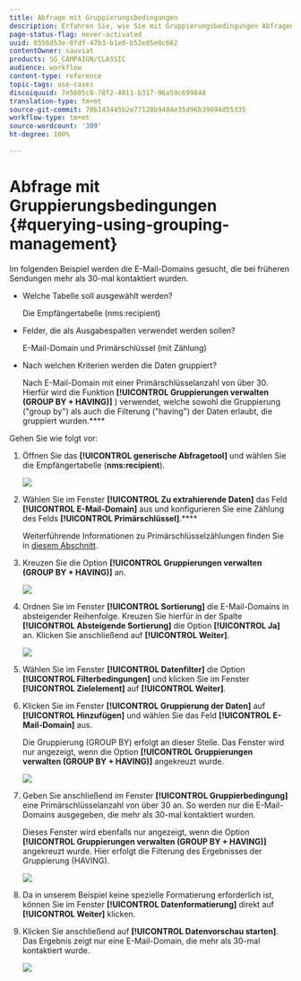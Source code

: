 ```yaml
---
title: Abfrage mit Gruppierungsbedingungen
description: Erfahren Sie, wie Sie mit Gruppierungsbedingungen Abfragen durchführen können
page-status-flag: never-activated
uuid: 0556d53e-0fdf-47b3-b1e0-b52e85e0c662
contentOwner: sauviat
products: SG_CAMPAIGN/CLASSIC
audience: workflow
content-type: reference
topic-tags: use-cases
discoiquuid: 7e5605c8-78f2-4011-b317-96a59c699848
translation-type: tm+mt
source-git-commit: 70b143445b2e77128b9404e35d96b39694d55335
workflow-type: tm+mt
source-wordcount: '309'
ht-degree: 100%

---
```



# Abfrage mit Gruppierungsbedingungen {#querying-using-grouping-management}

Im folgenden Beispiel werden die E-Mail-Domains gesucht, die bei früheren Sendungen mehr als 30-mal kontaktiert wurden.

* Welche Tabelle soll ausgewählt werden?

   Die Empfängertabelle (nms:recipient)

* Felder, die als Ausgabespalten verwendet werden sollen?

   E-Mail-Domain und Primärschlüssel (mit Zählung)

* Nach welchen Kriterien werden die Daten gruppiert?

   Nach E-Mail-Domain mit einer Primärschlüsselanzahl von über 30. Hierfür wird die Funktion **[!UICONTROL Gruppierungen verwalten (GROUP BY + HAVING)]** ) verwendet, welche sowohl die Gruppierung (&quot;group by&quot;) als auch die Filterung (&quot;having&quot;) der Daten erlaubt, die gruppiert wurden.****

Gehen Sie wie folgt vor:

1. Öffnen Sie das **[!UICONTROL generische Abfragetool]** und wählen Sie die Empfängertabelle (**nms:recipient**).

   ![](assets/query_editor_02.png)

1. Wählen Sie im Fenster **[!UICONTROL Zu extrahierende Daten]** das Feld **[!UICONTROL E-Mail-Domain]** aus und konfigurieren Sie eine Zählung des Felds **[!UICONTROL Primärschlüssel]**.****

   Weiterführende Informationen zu Primärschlüsselzählungen finden Sie in [diesem Abschnitt](../../platform/using/defining-filter-conditions.md#building-expressions).

1. Kreuzen Sie die Option **[!UICONTROL Gruppierungen verwalten (GROUP BY + HAVING)]** an.

   ![](assets/query_editor_nveau_29.png)

1. Ordnen Sie im Fenster **[!UICONTROL Sortierung]** die E-Mail-Domains in absteigender Reihenfolge. Kreuzen Sie hierfür in der Spalte **[!UICONTROL Absteigende Sortierung]** die Option **[!UICONTROL Ja]** an. Klicken Sie anschließend auf **[!UICONTROL Weiter]**.

   ![](assets/query_editor_nveau_70.png)

1. Wählen Sie im Fenster **[!UICONTROL Datenfilter]** die Option **[!UICONTROL Filterbedingungen]** und klicken Sie im Fenster **[!UICONTROL Zielelement]** auf **[!UICONTROL Weiter]**.
1. Klicken Sie im Fenster **[!UICONTROL Gruppierung der Daten]** auf **[!UICONTROL Hinzufügen]** und wählen Sie das Feld **[!UICONTROL E-Mail-Domain]** aus.

   Die Gruppierung (GROUP BY) erfolgt an dieser Stelle. Das Fenster wird nur angezeigt, wenn die Option **[!UICONTROL Gruppierungen verwalten (GROUP BY + HAVING)]** angekreuzt wurde.

   ![](assets/query_editor_blocklist_04.png)

1. Geben Sie anschließend im Fenster **[!UICONTROL Gruppierbedingung]** eine Primärschlüsselanzahl von über 30 an. So werden nur die E-Mail-Domains ausgegeben, die mehr als 30-mal kontaktiert wurden.

   Dieses Fenster wird ebenfalls nur angezeigt, wenn die Option **[!UICONTROL Gruppierungen verwalten (GROUP BY + HAVING)]** angekreuzt wurde. Hier erfolgt die Filterung des Ergebnisses der Gruppierung (HAVING).

   ![](assets/query_editor_blocklist_05.png)

1. Da in unserem Beispiel keine spezielle Formatierung erforderlich ist, können Sie im Fenster **[!UICONTROL Datenformatierung]** direkt auf **[!UICONTROL Weiter]** klicken.
1. Klicken Sie anschließend auf **[!UICONTROL Datenvorschau starten]**. Das Ergebnis zeigt nur eine E-Mail-Domain, die mehr als 30-mal kontaktiert wurde.

   ![](assets/query_editor_blocklist_06.png)
